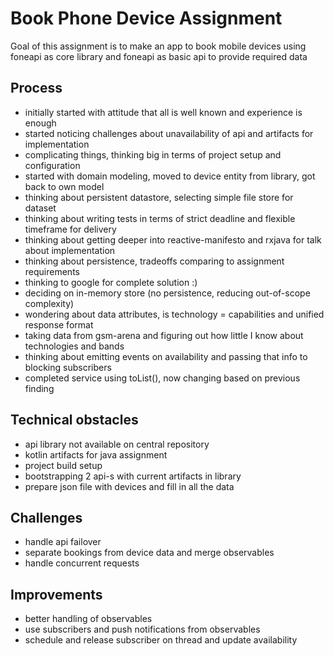 # Book Phone Device Assignment

Goal of this assignment is to make an app to book mobile devices using foneapi as core library and foneapi as basic api to provide required data

## Process

- initially started with attitude that all is well known and experience is enough
- started noticing challenges about unavailability of api and artifacts for implementation
- complicating things, thinking big in terms of project setup and configuration
- started with domain modeling, moved to device entity from library, got back to own model
- thinking about persistent datastore, selecting simple file store for dataset
- thinking about writing tests in terms of strict deadline and flexible timeframe for delivery
- thinking about getting deeper into reactive-manifesto and rxjava for talk about implementation
- thinking about persistence, tradeoffs comparing to assignment requirements
- thinking to google for complete solution :)
- deciding on in-memory store (no persistence, reducing out-of-scope complexity)
- wondering about data attributes, is technology = capabilities and unified response format
- taking data from gsm-arena and figuring out how little I know about technologies and bands
- thinking about emitting events on availability and passing that info to blocking subscribers
- completed service using toList(), now changing based on previous finding

## Technical obstacles

- api library not available on central repository
- kotlin artifacts for java assignment
- project build setup
- bootstrapping 2 api-s with current artifacts in library
- prepare json file with devices and fill in all the data

## Challenges

- handle api failover
- separate bookings from device data and merge observables
- handle concurrent requests

## Improvements

- better handling of observables
- use subscribers and push notifications from observables
- schedule and release subscriber on thread and update availability